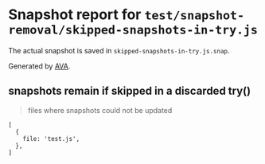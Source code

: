 # Snapshot report for `test/snapshot-removal/skipped-snapshots-in-try.js`

The actual snapshot is saved in `skipped-snapshots-in-try.js.snap`.

Generated by [AVA](https://avajs.dev).

## snapshots remain if skipped in a discarded try()

> files where snapshots could not be updated

    [
      {
        file: 'test.js',
      },
    ]

